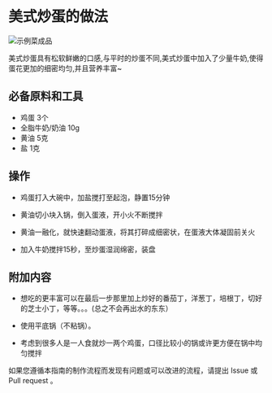 

# 美式炒蛋的做法

![示例菜成品](./示例菜.jpg)

美式炒蛋具有松软鲜嫩的口感,与平时的炒蛋不同,美式炒蛋中加入了少量牛奶,使得蛋花更加的细密均匀,并且营养丰富~

## 必备原料和工具

- 鸡蛋 	3个
- 全脂牛奶/奶油 	10g
- 黄油 	5克
- 盐 	1克 


## 操作



- 鸡蛋打入大碗中，加盐搅打至起泡，静置15分钟

- 黄油切小块入锅，倒入蛋液，开小火不断搅拌

- 黄油一融化，就快速翻动蛋液，将其打碎成细密状，在蛋液大体凝固前关火

- 加入牛奶搅拌15秒，至炒蛋湿润绵密，装盘



## 附加内容

- 想吃的更丰富可以在最后一步那里加上炒好的番茄丁，洋葱丁，培根丁，切好的芝士小丁，等等。。。(总之不会再出水的东东）

- 使用平底锅（不粘锅）。

- 考虑到很多人是一人食就炒一两个鸡蛋，口径比较小的锅或许更方便在锅中均匀搅拌 


如果您遵循本指南的制作流程而发现有问题或可以改进的流程，请提出 Issue 或 Pull request 。
